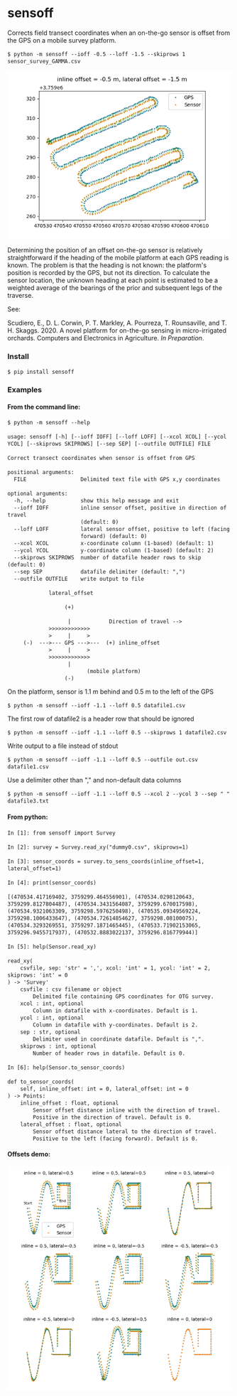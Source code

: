 # sensoff

Corrects field transect coordinates when an on-the-go sensor is offset from the
GPS on a mobile survey platform.

```
$ python -m sensoff --ioff -0.5 --loff -1.5 --skiprows 1 sensor_survey_GAMMA.csv
```

![transect plot](./example/gamma_survey.png)

Determining the position of an offset on-the-go sensor is relatively
straightforward if the heading of the mobile platform at each GPS reading is
known. The problem is that the heading is not known: the platform's position is
recorded by the GPS, but not its direction. To calculate the sensor location,
the unknown heading at each point is estimated to be a weighted average of the
bearings of the prior and subsequent legs of the traverse. 

See:

Scudiero, E., D. L. Corwin, P. T. Markley, A. Pourreza, T. Rounsaville, and T.
H. Skaggs. 2020. A novel platform for on-the-go sensing in micro-irrigated
orchards. Computers and Electronics in Agriculture. *In Preparation*.

### Install

```
$ pip install sensoff
```

### Examples

#### From the command line: 

```
$ python -m sensoff --help

usage: sensoff [-h] [--ioff IOFF] [--loff LOFF] [--xcol XCOL] [--ycol YCOL] [--skiprows SKIPROWS] [--sep SEP] [--outfile OUTFILE] FILE

Correct transect coordinates when sensor is offset from GPS

positional arguments:
  FILE                 Delimited text file with GPS x,y coordinates

optional arguments:
  -h, --help           show this help message and exit
  --ioff IOFF          inline sensor offset, positive in direction of travel
                       (default: 0)
  --loff LOFF          lateral sensor offset, positive to left (facing
                       forward) (default: 0)
  --xcol XCOL          x-coordinate column (1-based) (default: 1)
  --ycol YCOL          y-coordinate column (1-based) (default: 2)
  --skiprows SKIPROWS  number of datafile header rows to skip (default: 0)
  --sep SEP            datafile delimiter (default: ",")
  --outfile OUTFILE    write output to file

             lateral_offset

                  (+)

                   |            Direction of travel -->
             >>>>>>>>>>>>>
             >     |     >
     (-)  --->--- GPS --->---  (+) inline_offset
             >     |     >
             >>>>>>>>>>>>>
                   |
                         (mobile platform) 
                  (-)

```

On the platform, sensor is 1.1 m behind and 0.5 m to the left of the GPS

```
$ python -m sensoff --ioff -1.1 --loff 0.5 datafile1.csv
```

The first row of datafile2 is a header row that should be ignored

```
$ python -m sensoff --ioff -1.1 --loff 0.5 --skiprows 1 datafile2.csv
```

Write output to a file instead of stdout

```
$ python -m sensoff --ioff -1.1 --loff 0.5 --outfile out.csv datafile1.csv
```

Use a delimiter other than "," and non-default data columns

```
$ python -m sensoff --ioff -1.1 --loff 0.5 --xcol 2 --ycol 3 --sep " " datafile3.txt
```

#### From python:

```
In [1]: from sensoff import Survey

In [2]: survey = Survey.read_xy("dummy0.csv", skiprows=1)

In [3]: sensor_coords = survey.to_sens_coords(inline_offset=1, lateral_offset=1)

In [4]: print(sensor_coords)

[(470534.417169402, 3759299.464556901), (470534.0298120643, 3759299.8127804487), (470534.3431564087, 3759299.670017598), (470534.9321063309, 3759298.5976250498), (470535.09349569224, 3759298.1006433647), (470534.72614854627, 3759298.08100075), (470534.3293269551, 3759297.1871465445), (470533.71902153065, 3759296.9455717937), (470532.8883022137, 3759296.816779944)]

In [5]: help(Sensor.read_xy)

read_xy(
    csvfile, sep: 'str' = ',', xcol: 'int' = 1, ycol: 'int' = 2, skiprows: 'int' = 0
) -> 'Survey'
    csvfile : csv filename or object
        Delimited file containing GPS coordinates for OTG survey.
    xcol : int, optional
        Column in datafile with x-coordinates. Default is 1.
    ycol : int, optional
        Column in datafile with y-coordinates. Default is 2.
    sep : str, optional
        Delimiter used in coordinate datafile. Default is ",".
    skiprows : int, optional
        Number of header rows in datafile. Default is 0.

In [6]: help(Sensor.to_sensor_coords)

def to_sensor_coords(
    self, inline_offset: int = 0, lateral_offset: int = 0
) -> Points:
    inline_offset : float, optional
        Sensor offset distance inline with the direction of travel.
        Positive in the direction of travel. Default is 0.
    lateral_offset : float, optional
        Sensor offset distance lateral to the direction of travel.
        Positive to the left (facing forward). Default is 0.

```

#### Offsets demo:

![transect plot](./example/offsets_demo.png)
